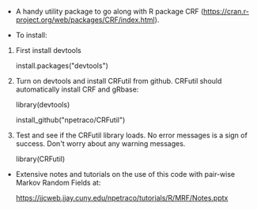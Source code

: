 * A handy utility package to go along with R package CRF (https://cran.r-project.org/web/packages/CRF/index.html). 

* To install:

1. First install devtools

	install.packages("devtools")

2. Turn on devtools and install CRFutil from github. CRFutil should automatically install CRF and gRbase:

	library(devtools)

	install_github("npetraco/CRFutil")

3. Test and see if the CRFutil library loads. No error messages is a sign of success. Don't worry about any warning messages.

	library(CRFutil)

* Extensive notes and tutorials on the use of this code with pair-wise Markov Random Fields at:

	https://jjcweb.jjay.cuny.edu/npetraco/tutorials/R/MRF/Notes.pptx
